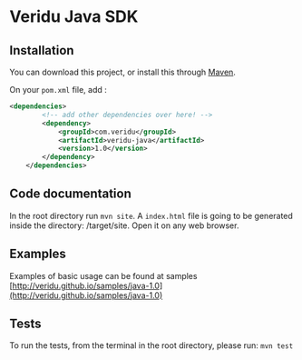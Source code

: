 # Veridu Java SDK 

Installation
------------

You can download this project, or install this through [Maven](https://packagist.org/packages/veridu/veridu-php).

On your `pom.xml` file, add :
  
```xml
<dependencies>
        <!-- add other dependencies over here! -->
        <dependency>
            <groupId>com.veridu</groupId>
            <artifactId>veridu-java</artifactId>
            <version>1.0</version>
        </dependency>
    </dependencies>
```

Code documentation
------------------
In the root directory run ```mvn site```.
A ```index.html``` file is going to be generated inside the directory: /target/site. Open it on any web browser. 


Examples
--------
Examples of basic usage can be found at samples [http://veridu.github.io/samples/java-1.0](http://veridu.github.io/samples/java-1.0)

Tests
-----
To run the tests, from the terminal in the root directory, please run: ```mvn test```


